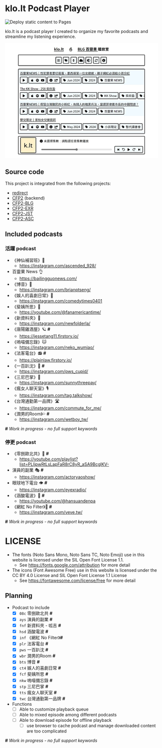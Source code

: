 # klo.lt Podcast Player

![Deploy static content to Pages](https://gitlab.com/djtratoh/klolt/badges/main/pipeline.svg?ignore_skipped=true)

klo.lt is a podcast player I created to organize my favorite podcasts and streamline my listening experience.

![klo.lt Podcast Player](cover.jpg)

## Source code

This project is integrated from the following projects:

- [redirect](https://github.com/SotongDJ/redirect)
- [CFP2](https://github.com/SotongDJ/CFP2) (backend)
- [CFP2-BLG](https://github.com/SotongDJ/CFP2-blg)
- [CFP2-EXR](https://github.com/SotongDJ/CFP2-EXR)
- [CFP2-JST](https://github.com/SotongDJ/CFP2-JST)
- [CFP2-ASC](https://github.com/SotongDJ/CFP2-ASC)

## Included podcasts

### 活躍 podcast

- 《神仙補習班》🚀
  - <https://instagram.com/ascended_928/>
- 百靈果 News 👌
  - <https://bailingguonews.com/>
- 《博音》🎤
  - <https://instagram.com/brianptseng/>
- 《娛人的喜劇日常》🎫
  - <https://instagram.com/comedytimes0401>
- 《斐姨所思》📰
  - <https://youtube.com/@fanamericantime/>
- 《新資料夾》🐸
  - <https://instagram.com/newfolderla/>
- 《唐陽雞酒屋》🪐 **#**
  - <https://jessetang11.firstory.io/>
- 《嗚喵備忘錄》🐱
  - <https://instagram.com/neko_wumiao/>
- 《法客電台》📻 **#**
  - <https://plainlaw.firstory.io/>
- 《一百趴沈》💯 **#**
  - <https://instagram.com/pws_cupid/>
- 《三尼巴掌》🐾
  - <https://instagram.com/sunnythreepay/>
- 《瘋女人聊天室》🎙
  - <https://instagram.com/tag.talkshow/>
- 《台灣通勤第一品牌》🛣
  - <https://instagram.com/commute_for_me/>
- 《潤男的Room》💦 **#**
  - <https://instagram.com/wetboy_tw/>

**#** *Work in progress - no full support keywords*

### 停更 podcast

- 《零捌歐北共》📢 **#**
  - <https://youtube.com/playlist?list=PLIjpwRtLsLapFaR8rC8yR_aSA9BcglKV->
- 演員的副業 🎭 **#**
  - <https://instagram.com/actoryaoshow/>
- 眼球地下電台 👁 **#**
  - <https://instagram.com/eyexradio/>
- 《涵酸電波》📡 **#**
  - <https://youtube.com/@hansuandenpa>
- 《網紅 No Filter》📼 **#**
  - <https://instagram.com/veve.tw/>

**#** *Work in progress - no full support keywords*

# LICENSE

- The fonts (Noto Sans Mono, Noto Sans TC, Noto Emoji) use in this website is licensed under the SIL Open Font License 1.1.
  - See https://fonts.google.com/attribution for more detail
- The icons (Font Awesome Free) use in this website is licensed under the CC BY 4.0 License and SIL Open Font License 1.1 License
  - See https://fontawesome.com/license/free for more detail

## Planning

- Podcast to include
  - [x] `08c` 零捌歐北共  **#**
  - [x] `ays` 演員的副業  **#**
  - [x] `fnf` 新資料夾 - 呱吉  **#**
  - [x] `hsd` 涵酸電波  **#**
  - [x] `inf` 《網紅 No Filter》**#**
  - [x] `plr` 法客電台  **#**
  - [x] `pws` 一百趴沈  **#**
  - [x] `wbr` 潤男的Room  **#**
  - [x] `bts` 博音  **#**
  - [x] `ct4` 娛人的喜劇日常  **#**
  - [x] `fcf` 斐姨所思  **#**
  - [x] `nkw` 嗚喵備忘錄  **#**
  - [x] `stp` 三尼巴掌  **#**
  - [x] `tts` 瘋女人聊天室  **#**
  - [x] `twc` 台灣通勤第一品牌  **#**
- Functions
  - [ ] Able to customize playback queue
  - [ ] Able to mixed episode among different podcasts
  - [ ] Able to download episode for offline playback
    - [ ] use browser to cache podcast and manage downloaded content are too complicated

**#** *Work in progress - no full support keywords*

